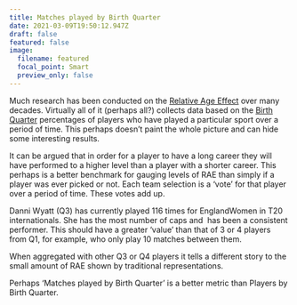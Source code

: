 ```yaml
---
title: Matches played by Birth Quarter
date: 2021-03-09T19:50:12.947Z
draft: false
featured: false
image:
  filename: featured
  focal_point: Smart
  preview_only: false
---
```

Much research has been conducted on the [Relative Age Effect](https://onemoresummer.co.uk/post/what-is-relative-age-effect/) over many decades. Virtually all of it (perhaps all?) collects data based on the [Birth Quarter](https://onemoresummer.co.uk/post/what-is-birth-quarter/) percentages of players who have played a particular sport over a period of time. This perhaps doesn’t paint the whole picture and can hide some interesting results. 

It can be argued that in order for a player to have a long career they will have performed to a higher level than a player with a shorter career. This perhaps is a better benchmark for gauging levels of RAE than simply if a player was ever picked or not. Each team selection is a ‘vote’ for that player over a period of time. These votes add up.

Danni Wyatt (Q3) has currently played 116 times for EnglandWomen in T20 internationals. She has the most number of caps and  has been a consistent performer. This should have a greater ‘value’ than that of 3 or 4 players from Q1, for example, who only play 10 matches between them.

When aggregated with other Q3 or Q4 players it tells a different story to the small amount of RAE shown by traditional representations.

Perhaps ‘Matches played by Birth Quarter’ is a better metric than Players by Birth Quarter.